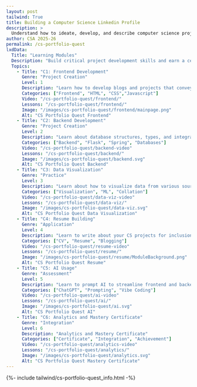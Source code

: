 ```yaml
---
layout: post 
tailwind: True
title: Building a Computer Science Linkedin Profile
description: >
  Understand how to ideate, develop, and describe computer science projects for future career success!
author: CSA 2025-26
permalink: /cs-portfolio-quest
lxdData:
  Title: "Learning Modules"
  Description: "Build critical project development skills and earn a certificate upon completion!"
  Topics:
    - Title: "C1: Frontend Development"
      Genre: "Project Creation"
      Level: 1
      Description: "Learn how to develop blogs and projects that convey information effectively and are visually appealing"
      Categories: ["Frontend", "HTML", "CSS","Javascript"]
      Video: "/cs-portfolio-quest/frontend/"
      Lessons: "/cs-portfolio-quest/frontend/"
      Image: "/images/cs-portfolio-quest/frontend/mainpage.png"
      Alt: "CS Portfolio Quest Frontend"
    - Title: "C2: Backend Development"
      Genre: "Project Creation"
      Level: 2
      Description: "Learn about database structures, types, and integration with frontend for real-world full-stack development"
      Categories: ["Backend", "Flask", "Spring", "Databases"]
      Video: "/cs-portfolio-quest/backend-video"
      Lessons: "/cs-portfolio-quest/backend/"
      Image: "/images/cs-portfolio-quest/backend.svg"
      Alt: "CS Portfolio Quest Backend"
    - Title: "C3: Data Visualization"
      Genre: "Practice"
      Level: 3
      Description: "Learn about how to visualize data from various sources for effective representation and application, such as machine learning"
      Categories: ["Visualization", "ML", "Collation"]
      Video: "/cs-portfolio-quest/data-viz-video"
      Lessons: "/cs-portfolio-quest/data-viz/"
      Image: "/images/cs-portfolio-quest/data-viz.svg"
      Alt: "CS Portfolio Quest Data Visualization"
    - Title: "C4: Resume Building"
      Genre: "Application"
      Level: 4
      Description: "Learn to write about your CS projects for inclusion on your resume, both in technical and non-technical terms"
      Categories: ["CV", "Resume", "Blogging"]
      Video: "/cs-portfolio-quest/resume-video"
      Lessons: "/cs-portfolio-quest/resume/"
      Image: "/images/cs-portfolio-quest/resume/ModuleBackground.png"
      Alt: "CS Portfolio Quest Resume"
    - Title: "C5: AI Usage"
      Genre: "Assessment"
      Level: 5
      Description: "Learn to prompt AI to streamline frontend and backend development, data visualization, and resume building"
      Categories: ["ChatGPT", "Prompting", "Vibe Coding"]
      Video: "/cs-portfolio-quest/ai-video"
      Lessons: "/cs-portfolio-quest/ai/"
      Image: "/images/cs-portfolio-quest/ai.svg"
      Alt: "CS Portfolio Quest AI"
    - Title: "C6: Analytics and Mastery Certificate"
      Genre: "Integration"
      Level: 6
      Description: "Analytics and Mastery Certificate"
      Categories: ["Certificate", "Integration", "Achievement"]
      Video: "/cs-portfolio-quest/analytics-video"
      Lessons: "/cs-portfolio-quest/analytics/"
      Image: "/images/cs-portfolio-quest/analytics.svg"
      Alt: "CS Portfolio Quest Mastery Certificate"
---
```

{%- include tailwind/cs-portfolio-quest_info.html -%}
